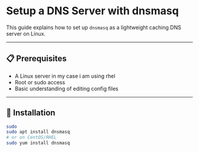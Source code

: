 # Setup a DNS Server with dnsmasq

This guide explains how to set up `dnsmasq` as a lightweight caching DNS server on Linux.

---

## 📋 Prerequisites

- A Linux server in my case i am using rhel
- Root or sudo access
- Basic understanding of editing config files

---

## 🚀 Installation

```bash
sudo 
sudo apt install dnsmasq
# or on CentOS/RHEL
sudo yum install dnsmasq
